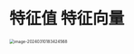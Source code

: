 # 特征值 特征向量

<img src="https://cvp.oss-cn-shanghai.aliyuncs.com/picgo/202403101834152.png" alt="image-20240310183424568" style="zoom:50%;" />